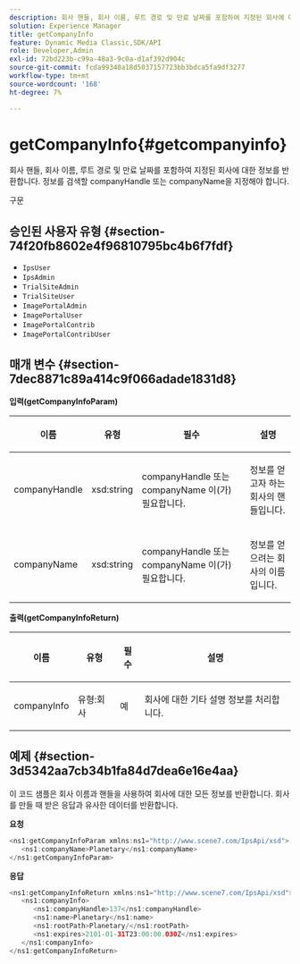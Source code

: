 ```yaml
---
description: 회사 핸들, 회사 이름, 루트 경로 및 만료 날짜를 포함하여 지정된 회사에 대한 정보를 반환합니다. 정보를 검색할 companyHandle 또는 companyName을 지정해야 합니다.
solution: Experience Manager
title: getCompanyInfo
feature: Dynamic Media Classic,SDK/API
role: Developer,Admin
exl-id: 72bd223b-c99a-48a3-9c0a-d1af392d904c
source-git-commit: fcda99340a18d5037157723bb3bdca5fa9df3277
workflow-type: tm+mt
source-wordcount: '168'
ht-degree: 7%

---
```


# getCompanyInfo{#getcompanyinfo}

회사 핸들, 회사 이름, 루트 경로 및 만료 날짜를 포함하여 지정된 회사에 대한 정보를 반환합니다. 정보를 검색할 companyHandle 또는 companyName을 지정해야 합니다.

구문

## 승인된 사용자 유형 {#section-74f20fb8602e4f96810795bc4b6f7fdf}

* `IpsUser`
* `IpsAdmin`
* `TrialSiteAdmin`
* `TrialSiteUser`
* `ImagePortalAdmin`
* `ImagePortalUser`
* `ImagePortalContrib`
* `ImagePortalContribUser`

## 매개 변수 {#section-7dec8871c89a414c9f066adade1831d8}

**입력(getCompanyInfoParam)**

<table id="table_DD2688C9DA9F49C9ABCA24944829B3E5"> 
 <thead> 
  <tr> 
   <th colname="col1" class="entry"> <p>이름 </p> </th> 
   <th colname="col2" class="entry"> <p>유형 </p> </th> 
   <th colname="col3" class="entry"> <p>필수 </p> </th> 
   <th colname="col4" class="entry"> <p>설명 </p> </th> 
  </tr> 
 </thead>
 <tbody> 
  <tr> 
   <td colname="col1"> <p><span class="codeph"> <span class="varname"> companyHandle</span> </span> </p> </td> 
   <td colname="col2"> <p><span class="codeph"> xsd:string</span> </p> </td> 
   <td colname="col3"> <p><span class="codeph"> <span class="varname"> companyHandle</span> </span> 또는 <span class="codeph"> <span class="varname"> companyName</span> </span>이(가) 필요합니다. </p> </td> 
   <td colname="col4"> <p>정보를 얻고자 하는 회사의 핸들입니다. </p> </td> 
  </tr> 
  <tr> 
   <td colname="col1"> <p><span class="codeph"> <span class="varname"> companyName</span> </span> </p> </td> 
   <td colname="col2"> <p><span class="codeph"> xsd:string</span> </p> </td> 
   <td colname="col3"> <p><span class="codeph"> <span class="varname"> companyHandle</span> </span> 또는 <span class="codeph"> <span class="varname"> companyName</span> </span>이(가) 필요합니다. </p> </td> 
   <td colname="col4"> <p>정보를 얻으려는 회사의 이름입니다. </p> </td> 
  </tr> 
 </tbody> 
</table>

**출력(getCompanyInfoReturn)**

<table id="table_634D4E274BA7494C9C917FD244286F0D"> 
 <thead> 
  <tr> 
   <th colname="col1" class="entry"> <p>이름 </p> </th> 
   <th colname="col2" class="entry"> <p>유형 </p> </th> 
   <th colname="col3" class="entry"> <p>필수 </p> </th> 
   <th colname="col4" class="entry"> <p>설명 </p> </th> 
  </tr> 
 </thead>
 <tbody> 
  <tr> 
   <td colname="col1"> <p><span class="codeph"> <span class="varname"> companyInfo</span> </span> </p> </td> 
   <td colname="col2"> <p><span class="codeph"> 유형:회사</span> </p> </td> 
   <td colname="col3"> <p>예 </p> </td> 
   <td colname="col4"> <p>회사에 대한 기타 설명 정보를 처리합니다. </p> </td> 
  </tr> 
 </tbody> 
</table>

## 예제 {#section-3d5342aa7cb34b1fa84d7dea6e16e4aa}

이 코드 샘플은 회사 이름과 핸들을 사용하여 회사에 대한 모든 정보를 반환합니다. 회사를 만들 때 받은 응답과 유사한 데이터를 반환합니다.

**요청**

```java
<ns1:getCompanyInfoParam xmlns:ns1="http://www.scene7.com/IpsApi/xsd">
   <ns1:companyName>Planetary</ns1:companyName>
</ns1:getCompanyInfoParam>
```

**응답**

```java
<ns1:getCompanyInfoReturn xmlns:ns1="http://www.scene7.com/IpsApi/xsd">
   <ns1:companyInfo>
      <ns1:companyHandle>137</ns1:companyHandle>
      <ns1:name>Planetary</ns1:name>
      <ns1:rootPath>Planetary/</ns1:rootPath>
      <ns1:expires>2101-01-31T23:00:00.030Z</ns1:expires>
   </ns1:companyInfo>
</ns1:getCompanyInfoReturn>
```
